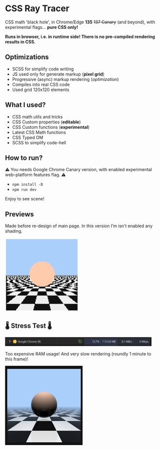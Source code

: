# CSS Ray Tracer

CSS math 'black hole', in Chrome/Edge **135** ~~137 Canary~~ (and beyond), with experimental flags... **pure CSS only!**

**Runs in browser, i.e. in runtime side! There is no pre-compiled rendering results in CSS.**

## Optimizations

- SCSS for simplify code writing
- JS used only for generate markup (**pixel grid**)
- Progressive (async) markup rendering (*optimization*)
- Compiles into real CSS code
- Used grid 120x120 elements

## What I used?

- CSS math utils and tricks
- CSS Custom properties (**editable**)
- CSS Custom functions (**experimental**)
- Latest CSS Math functions
- CSS Typed OM
- SCSS to simplify code-hell

## How to run?

⚠️ You needs Google Chrome Canary version, with enabled experimental web-platform features flag. ⚠️

- `npm install -D`
- `npm run dev`

Enjoy to see scene!

## Previews

Made before re-design of main page. In this version I'm isn't enabled any shading.

<img width="240" src="./results/no-shade-v1.png" alt="v1"/>

## 🌡️ Stress Test 🌡️

<img width="480" src="./results/ram-madness-240x.png" alt="RAM"/>

Too expensive RAM usage! And very slow rendering (roundly 1 minute to this frame)!

![SLOW](./results/max-possible-ram-madness.png)
